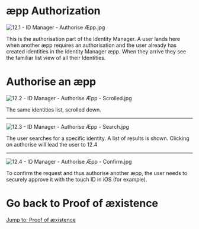 # æpp Authorization

![12.1 - ID Manager - Authorise Æpp.jpg](screens/12.1-id_manager-authorise_aepp.jpg)

This is the authorisation part of the Identity Manager. A user lands here when another æpp requires an authorisation and the user already has created identities in the Identity Manager æpp. When they arrive they see the familiar list view of all their Identities.
# Authorise an æpp
![12.2 - ID Manager - Authorise Æpp - Scrolled.jpg](screens/12.2-id_manager-authorise_aepp-scrolled.jpg)

The same identities list, scrolled down.

---


![12.3 - ID Manager - Authorise Æpp - Search.jpg](screens/12.3-id_manager-authorise_aepp-search.jpg)

The user searches for a specific identity. A list of results is shown. Clicking on authorise will lead the user to 12.4

---


![12.4 - ID Manager - Authorise Æpp - Confirm.jpg](screens/12.4-id_manager-authorise_aepp-confirm.jpg)

To confirm the request and thus authorise another æpp, the user needs to securely approve it with the touch ID in iOS (for example).

# Go back to Proof of æxistence
[Jump to: Proof of æxistence](proof-of-aexistence.md#create-a-proof)
